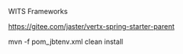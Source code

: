 WITS Frameworks


https://gitee.com/jaster/vertx-spring-starter-parent


mvn -f pom_jbtenv.xml clean install


